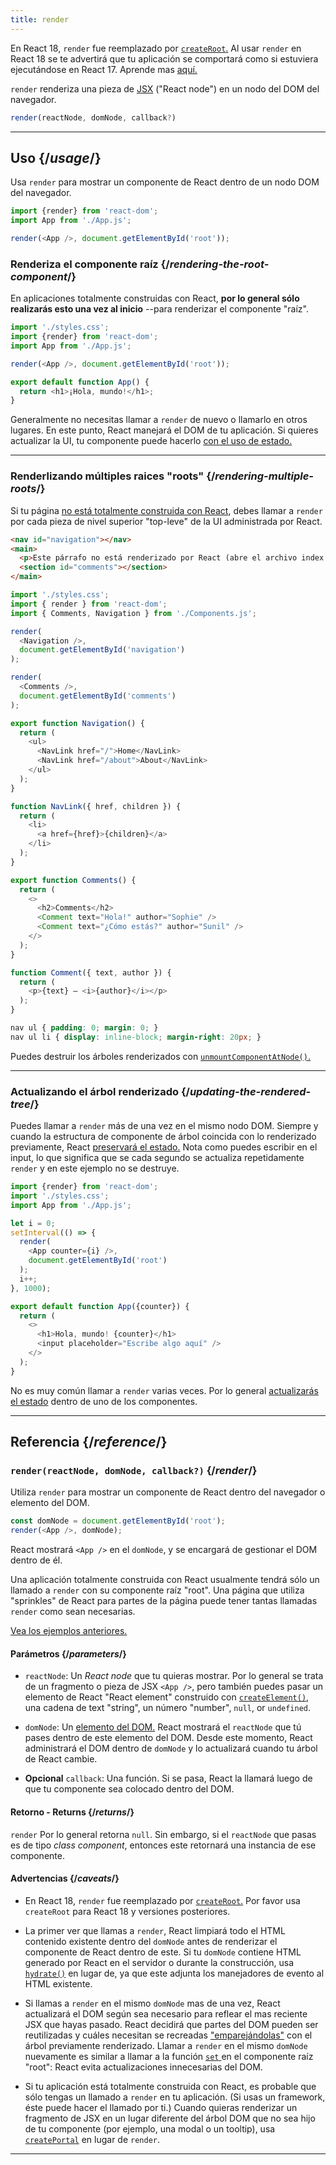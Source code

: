 ```yaml
---
title: render
---
```


<Pitfall>

En React 18, `render` fue reemplazado por [`createRoot`.](/apis/react-dom/client/createRoot) Al usar `render` en React 18 se te advertirá que tu aplicación se comportará como si estuviera ejecutándose en React 17. Aprende mas [aquí.](https://reactjs.org/blog/2022/03/08/react-18-upgrade-guide.html#updates-to-client-rendering-apis)

</Pitfall>


<Intro>

`render` renderiza una pieza de [JSX](/learn/writing-markup-with-jsx) ("React node") en un nodo del DOM del navegador.

```js
render(reactNode, domNode, callback?)
```

</Intro>

<InlineToc />

---

## Uso {/*usage*/}

Usa `render` para mostrar un <CodeStep step={1}>componente de React</CodeStep> dentro de un <CodeStep step={2}>nodo DOM del navegador</CodeStep>.

```js [[1, 4, "<App />"], [2, 4, "document.getElementById('root')"]]
import {render} from 'react-dom';
import App from './App.js';

render(<App />, document.getElementById('root'));
````

### Renderiza el componente raíz {/*rendering-the-root-component*/}

En aplicaciones totalmente construidas con React, **por lo general sólo realizarás esto una vez al inicio** --para renderizar el componente "raíz".

<Sandpack>

```js index.js active
import './styles.css';
import {render} from 'react-dom';
import App from './App.js';

render(<App />, document.getElementById('root'));
```

```js App.js
export default function App() {
  return <h1>¡Hola, mundo!</h1>;
}
```

</Sandpack>

Generalmente no necesitas llamar a `render` de nuevo o llamarlo en otros lugares. En este punto, React manejará el DOM de tu aplicación. Si quieres actualizar la UI, tu componente puede hacerlo [con el uso de estado.](/apis/react/useState)

---

### Renderlizando múltiples raices "roots"  {/*rendering-multiple-roots*/}

Si tu página [no está totalmente construida con React](/learn/add-react-to-a-website), debes llamar a `render` por cada pieza de nivel superior "top-leve" de la UI administrada por React.

<Sandpack>

```html public/index.html
<nav id="navigation"></nav>
<main>
  <p>Este párrafo no está renderizado por React (abre el archivo index.html para verificarlo).</p>
  <section id="comments"></section>
</main>
```

```js index.js active
import './styles.css';
import { render } from 'react-dom';
import { Comments, Navigation } from './Components.js';

render(
  <Navigation />,
  document.getElementById('navigation')
);

render(
  <Comments />,
  document.getElementById('comments')
);
```

```js Components.js
export function Navigation() {
  return (
    <ul>
      <NavLink href="/">Home</NavLink>
      <NavLink href="/about">About</NavLink>
    </ul>
  );
}

function NavLink({ href, children }) {
  return (
    <li>
      <a href={href}>{children}</a>
    </li>
  );
}

export function Comments() {
  return (
    <>
      <h2>Comments</h2>
      <Comment text="Hola!" author="Sophie" />
      <Comment text="¿Cómo estás?" author="Sunil" />
    </>
  );
}

function Comment({ text, author }) {
  return (
    <p>{text} — <i>{author}</i></p>
  );
}
```

```css
nav ul { padding: 0; margin: 0; }
nav ul li { display: inline-block; margin-right: 20px; }
```

</Sandpack>

Puedes destruir los árboles renderizados con [`unmountComponentAtNode()`.](/apis/react-dom/unmountComponentAtNode)

---

### Actualizando el árbol renderizado {/*updating-the-rendered-tree*/}

Puedes llamar a `render` más de una vez en el mismo nodo DOM. Siempre y cuando la estructura de componente de árbol coincida con lo renderizado previamente, React [preservará el estado.](/learn/preserving-and-resetting-state) Nota como puedes escribir en el input, lo que significa que se cada segundo se actualiza repetidamente `render` y en este ejemplo no se destruye.

<Sandpack>

```js index.js active
import {render} from 'react-dom';
import './styles.css';
import App from './App.js';

let i = 0;
setInterval(() => {
  render(
    <App counter={i} />,
    document.getElementById('root')
  );
  i++;
}, 1000);
```

```js App.js
export default function App({counter}) {
  return (
    <>
      <h1>Hola, mundo! {counter}</h1>
      <input placeholder="Escribe algo aquí" />
    </>
  );
}
```

</Sandpack>

No es muy común llamar a `render` varias veces. Por lo general [actualizarás el estado](/apis/react/useState) dentro de uno de los componentes.

---

## Referencia {/*reference*/}

### `render(reactNode, domNode, callback?)` {/*render*/}

Utiliza `render` para mostrar un componente de React dentro del navegador o elemento del DOM.

```js
const domNode = document.getElementById('root');
render(<App />, domNode);
```

React mostrará `<App />`  en el `domNode`, y se encargará de gestionar el DOM dentro de él.

Una aplicación totalmente construida con React usualmente tendrá sólo un llamado a `render` con su componente raíz "root". Una página que utiliza "sprinkles" de React para partes de la página puede tener tantas llamadas `render` como sean necesarias.

[Vea los ejemplos anteriores.](#usage)

#### Parámetros {/*parameters*/}

* `reactNode`: Un *React node* que tu quieras mostrar. Por lo general se trata de un fragmento o pieza de JSX `<App />`, pero también puedes pasar un elemento de React "React element" construido con [`createElement()`](/apis/react/createElement), una cadena de text "string", un número "number", `null`, or `undefined`.

* `domNode`: Un [elemento del DOM.](https://developer.mozilla.org/en-US/docs/Web/API/Element) React mostrará el `reactNode` que tú pases dentro de este elemento del DOM. Desde este momento, React administrará el DOM dentro de `domNode` y lo actualizará cuando tu árbol de React cambie.

* **Opcional** `callback`: Una función. Si se pasa, React la llamará luego de que tu componente sea colocado dentro del DOM.


#### Retorno - Returns {/*returns*/}

`render` Por lo general retorna `null`. Sin embargo, si el `reactNode` que pasas es de tipo *class component*, entonces este retornará una instancia de ese componente.

#### Advertencias {/*caveats*/}

* En React 18, `render` fue reemplazado por [`createRoot`.](/apis/react-dom/client/createRoot) Por favor usa `createRoot` para React 18 y versiones posteriores.

* La primer ver que llamas a `render`, React limpiará todo el HTML contenido existente dentro del `domNode` antes de renderizar el componente de React dentro de este. Si tu `domNode` contiene HTML generado por React en el servidor o durante la construcción, usa [`hydrate()`](/apis/react-dom/hydrate) en lugar de, ya que este adjunta los manejadores de evento al HTML existente.

* Si llamas a `render` en el mismo `domNode` mas de una vez, React actualizará el DOM según sea necesario para reflear el mas reciente JSX que hayas pasado. React decidirá que partes del DOM pueden ser reutilizadas y cuáles necesitan se recreadas ["emparejándolas"](/learn/preserving-and-resetting-state) con el árbol previamente renderizado. Llamar a `render` en el mismo `domNode` nuevamente es similar a llamar a la función [`set` ](/apis/react/useState#setstate) en el componente raíz "root": React evita actualizaciones innecesarias del DOM.

* Si tu aplicación está totalmente construida con React, es probable que sólo tengas un llamado a `render` en tu aplicación. (Si usas un framework, éste puede hacer el llamado por ti.) Cuando quieras renderizar un fragmento de JSX en un lugar diferente del árbol DOM que no sea hijo de tu componente (por ejemplo, una modal o un tooltip), usa [`createPortal`](/apis/react-dom/createPortal) en lugar de `render`.

---
